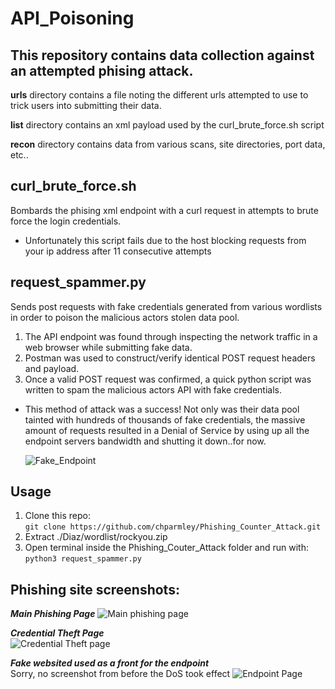 # API_Poisoning
This repository contains data collection against an attempted phising attack.
-----------------------------------------------------------------------------

**urls** directory contains a file noting the different urls attempted to use to trick users into submitting
their data.

**list** directory contains an xml payload used by the curl_brute_force.sh script

**recon** directory contains data from various scans, site directories, port data, etc..

curl_brute_force.sh
-------------------
Bombards the phising xml endpoint with a curl request in attempts
to brute force the login credentials.
* Unfortunately this script fails due to the host blocking requests from your ip address after 11 consecutive attempts

request_spammer.py
------------------
Sends post requests with fake credentials generated from various wordlists
in order to poison the malicious actors stolen data pool.

1. The API endpoint was found through inspecting the network traffic in a web browser while submitting fake data.
2. Postman was used to construct/verify identical POST request headers and payload.
3. Once a valid POST request was confirmed, a quick python script was written to spam the malicious actors API with fake credentials.
* This method of attack was a success! Not only was their data pool tainted with hundreds of thousands of fake credentials,
  the massive amount of requests resulted in a Denial of Service by using up all the endpoint servers bandwidth and shutting it down..for now.
  
  ![Fake_Endpoint](https://raw.githubusercontent.com/chparmley/Phishing_Counter_Attack/main/site_pics/endpoint.png)

Usage
-----
1. Clone this repo:  
`git clone https://github.com/chparmley/Phishing_Counter_Attack.git`  
2. Extract ./Diaz/wordlist/rockyou.zip  
3. Open terminal inside the Phishing_Couter_Attack folder and run with:  
`python3 request_spammer.py`

Phishing site screenshots:
--------------------------
***Main Phishing Page***
![Main phishing page](https://user-images.githubusercontent.com/63277749/124987068-08f89f80-e002-11eb-98be-48692cdebde0.png)  

***Credential Theft Page***  
![Credential Theft page](https://raw.githubusercontent.com/chparmley/Phishing_Counter_Attack/main/site_pics/fake_login_1.png)  

***Fake websited used as a front for the endpoint***  
Sorry, no screenshot from before the DoS took effect
![Endpoint Page](https://raw.githubusercontent.com/chparmley/Phishing_Counter_Attack/main/site_pics/endpoint.png)

